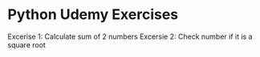 # Python Udemy Exercises

Excerise 1: Calculate sum of 2 numbers
Excersie 2: Check number if it is a square root
